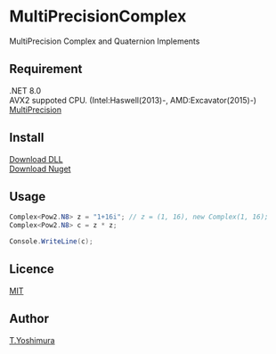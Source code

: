 # MultiPrecisionComplex
 MultiPrecision Complex and Quaternion Implements 

## Requirement
.NET 8.0  
AVX2 suppoted CPU. (Intel:Haswell(2013)-, AMD:Excavator(2015)-)  
[MultiPrecision](https://github.com/tk-yoshimura/MultiPrecision)

## Install

[Download DLL](https://github.com/tk-yoshimura/MultiPrecisionComplex/releases)  
[Download Nuget](https://www.nuget.org/packages/tyoshimura.MultiPrecision.complex/)  

## Usage

```csharp
Complex<Pow2.N8> z = "1+16i"; // z = (1, 16), new Complex(1, 16);
Complex<Pow2.N8> c = z * z;

Console.WriteLine(c);
```

## Licence
[MIT](https://github.com/tk-yoshimura/MultiPrecisionComplex/blob/main/LICENSE)

## Author

[T.Yoshimura](https://github.com/tk-yoshimura)
